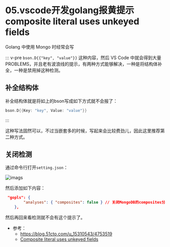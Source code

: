 # 05.vscode开发golang报黄提示composite literal uses unkeyed fields

Golang 中使用 Mongo 时经常会写

::: v-pre
`bson.D{{"key", "value"}}` 这种内容，然后 VS Code 中就会得到大量PROBLEMS，并且老有波浪线的提示，有两种方式能够解决，一种是将结构体补全，一种是禁用掉这种检测。

## 补全结构体

补全结构体就是将如上的bson写成如下方式就不会报了：

```go
bson.D{{Key: "key", Value: "value"}}
```

:::

这种写法固然可以，不过当嵌套多的时候，写起来会比较费劲儿，因此这里推荐第二种方式。

## 关闭检测

通过命令行打开`setting.json`：

![imags](http://t.eryajf.net/imgs/2022/01/d6fa4a9f2f285f91.png)

然后添加如下内容：

```json
 "gopls": {
        "analyses": { "composites": false } // 关闭MongoDB的composites分析
    },
```

然后再回来看检测就不会有这个提示了。

- 参考：
  - <https://blog.51cto.com/u_15310543/4753519>
  - [Composite literal uses unkeyed fields](https://stackoverflow.com/questions/54548441/composite-literal-uses-unkeyed-fields)
